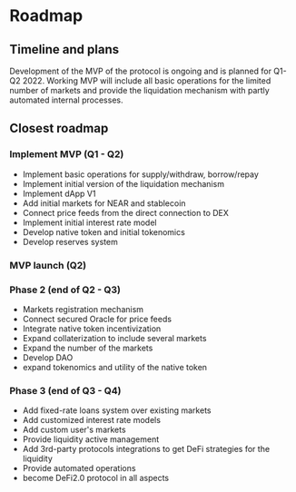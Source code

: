 # Roadmap

## Timeline and plans

Development of the MVP of the protocol is ongoing and is planned for Q1-Q2 2022. Working MVP will include all basic operations for the limited number of markets and provide the liquidation mechanism with partly automated internal processes.


## Closest roadmap

### Implement MVP (Q1 - Q2)
* Implement basic operations for supply/withdraw, borrow/repay
* Implement initial version of the liquidation mechanism
* Implement dApp V1
* Add initial markets for NEAR and stablecoin
* Connect price feeds from the direct connection to DEX
* Implement initial interest rate model
* Develop native token and initial tokenomics
* Develop reserves system

### MVP launch (Q2)

### Phase 2 (end of Q2 - Q3)
* Markets registration mechanism
* Connect secured Oracle for price feeds
* Integrate native token incentivization
* Expand collaterization to include several markets
* Expand the number of the markets
* Develop DAO
* expand tokenomics and utility of the native token

### Phase 3 (end of Q3 - Q4)
* Add fixed-rate loans system over existing markets
* Add customized interest rate models
* Add custom user's markets
* Provide liquidity active management
* Add 3rd-party protocols integrations to get DeFi strategies for the liquidity
* Provide automated operations
* become DeFi2.0 protocol in all aspects

### 